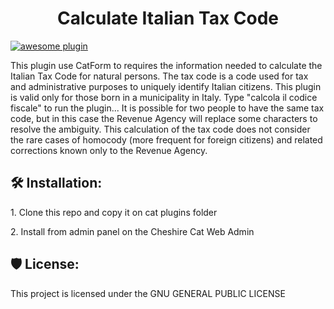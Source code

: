 <h1 align="center" id="title">Calculate Italian Tax Code</h1>

[![awesome plugin](https://custom-icon-badges.demolab.com/static/v1?label=&message=awesome+plugin&color=F4F4F5&style=for-the-badge&logo=cheshire_cat_black)](https://cheshirecat.ai)

<p id="description">This plugin use CatForm to requires the information needed to calculate the Italian Tax Code for natural persons. The tax code is a code used for tax and administrative purposes to uniquely identify Italian citizens. This plugin is valid only for those born in a municipality in Italy. Type "calcola il codice fiscale" to run the plugin... It is possible for two people to have the same tax code, but in this case the Revenue Agency will replace some characters to resolve the ambiguity. This calculation of the tax code does not consider the rare cases of homocody (more frequent for foreign citizens) and related corrections known only to the Revenue Agency.</p>

<h2>🛠️ Installation:</h2>

<p>1. Clone this repo and copy it on cat plugins folder</p>
<p>2. Install from admin panel on the Cheshire Cat Web Admin</p>

<h2>🛡️ License:</h2>
This project is licensed under the GNU GENERAL PUBLIC LICENSE
